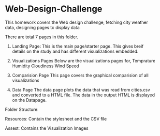 # Web-Design-Challenge

This homework covers the Web design challenge, fetching city weather data, designing pages to display data 

There are total 7 pages in this folder.

1. Landing Page:
   This is the main page/starter page. This gives breif details on the study and has different visualizations embedded.

2. Visualizations  Pages
    Below are the visualizations pages for,
    Temprature
    Humidity
    Cloudiness
    Wind Speed

3. Comparision Page
 This page covers the graphical comparision of all visualizations 

4. Data Page
   The data page plots the data that was read from cities.csv and converted to a HTML file. The data in the output HTML is displayed on the Datapage.

Folder Structure:

Resources:
Contain the stylesheet and the CSV file 

Assest:
Contains the Visualization Images 



